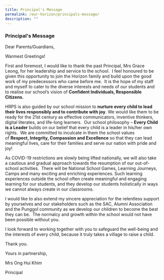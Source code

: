 ```yaml
---
title: Principal's Message
permalink: /our-horizon/principals-message/
description: ""
---
```

### **Principal's Message**

Dear Parents/Guardians,  

Warmest Greetings!

First and foremost, I would like to thank the past Principal, Mrs Grace Leong, for her leadership and service to the school.  I feel honoured to be given this opportunity to join the Horizon family and build upon the good work of my predecessors who came before me.  It is the hope of my staff and myself to cater to the diverse interests and needs of our students and to realise our school’s vision of **Confident Individuals, Responsible Citizens.**

HRPS is also guided by our school mission to **nurture every child to lead their lives responsibly and to contribute with joy**. We would like them to be ready for the 21st century as effective communicators, inventive thinkers, digital literates, and life-long learners.  Our school philosophy – **Every Child is a Leader** builds on our belief that every child is a leader in his/her own rights.  We are committed to inculcate in them the school values of **Respect, Integrity, Compassion and Excellence** so that they can lead meaningful lives, care for their families and serve our nation with pride and joy!

As COVID-19 restrictions are slowly being lifted nationally, we will also take a cautious and gradual approach towards the resumption of our out-of-school activities.  There will be National School Games, Learning Journeys, Camps and many exciting and enriching experiences. Such learning experiences outside the school often create meaningful and engaging learning for our students, and they develop our students holistically in ways we cannot always create in our classrooms.

  

I would like to also extend my sincere appreciation for the relentless support by yourselves and our stakeholders such as the SAC, Alumni Association and the Punggol community as we develop our children to become the best they can be.  The normalcy and growth within the school would not have been possible without you. 

I look forward to working together with you to safeguard the well-being and the interests of every child, because it truly takes a village to raise a child.

Thank you.

Yours in partnership,

Mrs Ong Hui Khim

Principal